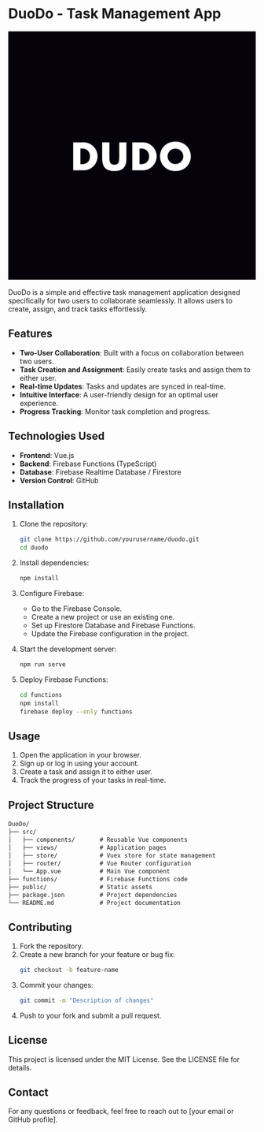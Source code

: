# DuoDo - Task Management App

![Project Logo](assets/logo-sq.JPG)

DuoDo is a simple and effective task management application designed specifically for two users to collaborate seamlessly. It allows users to create, assign, and track tasks effortlessly.

## Features

- **Two-User Collaboration**: Built with a focus on collaboration between two users.
- **Task Creation and Assignment**: Easily create tasks and assign them to either user.
- **Real-time Updates**: Tasks and updates are synced in real-time.
- **Intuitive Interface**: A user-friendly design for an optimal user experience.
- **Progress Tracking**: Monitor task completion and progress.

## Technologies Used

- **Frontend**: Vue.js
- **Backend**: Firebase Functions (TypeScript)
- **Database**: Firebase Realtime Database / Firestore
- **Version Control**: GitHub

## Installation

1. Clone the repository:
   ```bash
   git clone https://github.com/yourusername/duodo.git
   cd duodo
   ```

2. Install dependencies:
   ```bash
   npm install
   ```

3. Configure Firebase:
   - Go to the Firebase Console.
   - Create a new project or use an existing one.
   - Set up Firestore Database and Firebase Functions.
   - Update the Firebase configuration in the project.

4. Start the development server:
   ```bash
   npm run serve
   ```

5. Deploy Firebase Functions:
   ```bash
   cd functions
   npm install
   firebase deploy --only functions
   ```

## Usage

1. Open the application in your browser.
2. Sign up or log in using your account.
3. Create a task and assign it to either user.
4. Track the progress of your tasks in real-time.

## Project Structure

```
DuoDo/
├── src/
│   ├── components/       # Reusable Vue components
│   ├── views/            # Application pages
│   ├── store/            # Vuex store for state management
│   ├── router/           # Vue Router configuration
│   └── App.vue           # Main Vue component
├── functions/            # Firebase Functions code
├── public/               # Static assets
├── package.json          # Project dependencies
└── README.md             # Project documentation
```

## Contributing

1. Fork the repository.
2. Create a new branch for your feature or bug fix:
   ```bash
   git checkout -b feature-name
   ```
3. Commit your changes:
   ```bash
   git commit -m "Description of changes"
   ```
4. Push to your fork and submit a pull request.

## License

This project is licensed under the MIT License. See the LICENSE file for details.

## Contact

For any questions or feedback, feel free to reach out to [your email or GitHub profile].
